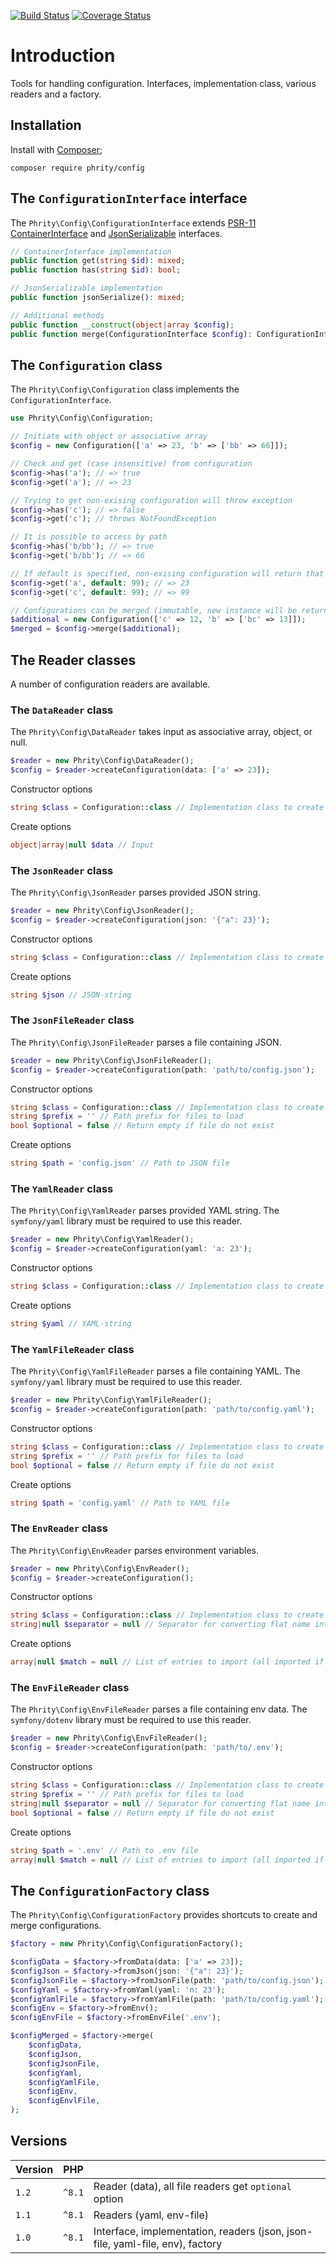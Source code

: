 [![Build Status](https://github.com/sirn-se/phrity-config/actions/workflows/acceptance.yml/badge.svg)](https://github.com/sirn-se/phrity-config/actions)
[![Coverage Status](https://coveralls.io/repos/github/sirn-se/phrity-config/badge.svg?branch=main)](https://coveralls.io/github/sirn-se/phrity-config?branch=main)

# Introduction

Tools for handling configuration.
Interfaces, implementation class, various readers and a factory.

## Installation

Install with [Composer](https://getcomposer.org/);
```
composer require phrity/config
```

## The `ConfigurationInterface` interface

The `Phrity\Config\ConfigurationInterface` extends
[PSR-11 ContainerInterface](https://www.php-fig.org/psr/psr-11/) and
[JsonSerializable](https://www.php.net/manual/en/class.jsonserializable) interfaces.

```php
// ContainerInterface implementation
public function get(string $id): mixed;
public function has(string $id): bool;

// JsonSerializable implementation
public function jsonSerialize(): mixed;

// Additional methods
public function __construct(object|array $config);
public function merge(ConfigurationInterface $config): ConfigurationInterface;
```

## The `Configuration` class

The `Phrity\Config\Configuration` class implements the `ConfigurationInterface`.

```php
use Phrity\Config\Configuration;

// Initiate with object or associative array
$config = new Configuration(['a' => 23, 'b' => ['bb' => 66]]);

// Check and get (case insensitive) from configuration
$config->has('a'); // => true
$config->get('a'); // => 23

// Trying to get non-exising configuration will throw exception
$config->has('c'); // => false
$config->get('c'); // throws NotFoundException

// It is possible to access by path
$config->has('b/bb'); // => true
$config->get('b/bb'); // => 66

// If default is specified, non-exising configuration will return that value instead of throwing exception
$config->get('a', default: 99); // => 23
$config->get('c', default: 99); // => 99

// Configurations can be merged (immutable, new instance will be returned)
$additional = new Configuration(['c' => 12, 'b' => ['bc' => 13]]);
$merged = $config->merge($additional);
```

## The Reader classes

A number of configuration readers are available.

### The `DataReader` class

The `Phrity\Config\DataReader` takes input as associative array, object, or null.

```php
$reader = new Phrity\Config\DataReader();
$config = $reader->createConfiguration(data: ['a' => 23]);
```

Constructor options
```php
string $class = Configuration::class // Implementation class to create
```
Create options
```php
object|array|null $data // Input
```

### The `JsonReader` class

The `Phrity\Config\JsonReader` parses provided JSON string.

```php
$reader = new Phrity\Config\JsonReader();
$config = $reader->createConfiguration(json: '{"a": 23}');
```

Constructor options
```php
string $class = Configuration::class // Implementation class to create
```
Create options
```php
string $json // JSON-string
```

### The `JsonFileReader` class

The `Phrity\Config\JsonFileReader` parses a file containing JSON.

```php
$reader = new Phrity\Config\JsonFileReader();
$config = $reader->createConfiguration(path: 'path/to/config.json');
```

Constructor options
```php
string $class = Configuration::class // Implementation class to create
string $prefix = '' // Path prefix for files to load
bool $optional = false // Return empty if file do not exist
```
Create options
```php
string $path = 'config.json' // Path to JSON file
```

### The `YamlReader` class

The `Phrity\Config\YamlReader` parses provided YAML string.
The `symfony/yaml` library must be required to use this reader.

```php
$reader = new Phrity\Config\YamlReader();
$config = $reader->createConfiguration(yaml: 'a: 23');
```

Constructor options
```php
string $class = Configuration::class // Implementation class to create
```
Create options
```php
string $yaml // YAML-string
```

### The `YamlFileReader` class

The `Phrity\Config\YamlFileReader` parses a file containing YAML.
The `symfony/yaml` library must be required to use this reader.

```php
$reader = new Phrity\Config\YamlFileReader();
$config = $reader->createConfiguration(path: 'path/to/config.yaml');
```

Constructor options
```php
string $class = Configuration::class // Implementation class to create
string $prefix = '' // Path prefix for files to load
bool $optional = false // Return empty if file do not exist
```
Create options
```php
string $path = 'config.yaml' // Path to YAML file
```

### The `EnvReader` class

The `Phrity\Config\EnvReader` parses environment variables.

```php
$reader = new Phrity\Config\EnvReader();
$config = $reader->createConfiguration();
```

Constructor options
```php
string $class = Configuration::class // Implementation class to create
string|null $separator = null // Separator for converting flat name into hierarchy
```
Create options
```php
array|null $match = null // List of entries to import (all imported if null)
```

### The `EnvFileReader` class

The `Phrity\Config\EnvFileReader` parses a file containing env data.
The `symfony/dotenv` library must be required to use this reader.

```php
$reader = new Phrity\Config\EnvFileReader();
$config = $reader->createConfiguration(path: 'path/to/.env');
```

Constructor options
```php
string $class = Configuration::class // Implementation class to create
string $prefix = '' // Path prefix for files to load
string|null $separator = null // Separator for converting flat name into hierarchy
bool $optional = false // Return empty if file do not exist
```
Create options
```php
string $path = '.env' // Path to .env file
array|null $match = null // List of entries to import (all imported if null)
```

## The `ConfigurationFactory` class

The `Phrity\Config\ConfigurationFactory` provides shortcuts to create and merge configurations.

```php
$factory = new Phrity\Config\ConfigurationFactory();

$configData = $factory->fromData(data: ['a' => 23]);
$configJson = $factory->fromJson(json: '{"a": 23}');
$configJsonFile = $factory->fromJsonFile(path: 'path/to/config.json');
$configYaml = $factory->fromYaml(yaml: 'n: 23');
$configYamlFile = $factory->fromYamlFile(path: 'path/to/config.yaml');
$configEnv = $factory->fromEnv();
$configEnvFile = $factory->fromEnvFile('.env');

$configMerged = $factory->merge(
    $configData,
    $configJson,
    $configJsonFile,
    $configYaml,
    $configYamlFile,
    $configEnv,
    $configEnvlFile,
);
```


## Versions

| Version | PHP | |
| --- | --- | --- |
| `1.2` | `^8.1` | Reader (data), all file readers get `optional` option |
| `1.1` | `^8.1` | Readers (yaml, env-file) |
| `1.0` | `^8.1` | Interface, implementation, readers (json, json-file, yaml-file, env), factory |
